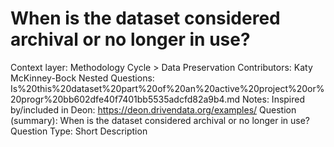 # When is the dataset considered archival or no longer in use?

Context layer: Methodology Cycle > Data Preservation
Contributors: Katy McKinney-Bock
Nested Questions: Is%20this%20dataset%20part%20of%20an%20active%20project%20or%20progr%20bb602dfe40f7401bb5535adcfd82a9b4.md
Notes: Inspired by/included in Deon: https://deon.drivendata.org/examples/
Question (summary): When is the dataset considered archival or no longer in use?
Question Type: Short Description